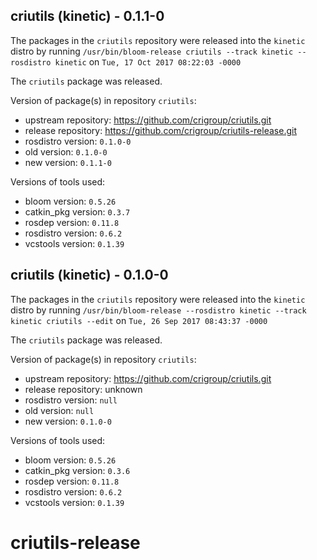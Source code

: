 ## criutils (kinetic) - 0.1.1-0

The packages in the `criutils` repository were released into the `kinetic` distro by running `/usr/bin/bloom-release criutils --track kinetic --rosdistro kinetic` on `Tue, 17 Oct 2017 08:22:03 -0000`

The `criutils` package was released.

Version of package(s) in repository `criutils`:

- upstream repository: https://github.com/crigroup/criutils.git
- release repository: https://github.com/crigroup/criutils-release.git
- rosdistro version: `0.1.0-0`
- old version: `0.1.0-0`
- new version: `0.1.1-0`

Versions of tools used:

- bloom version: `0.5.26`
- catkin_pkg version: `0.3.7`
- rosdep version: `0.11.8`
- rosdistro version: `0.6.2`
- vcstools version: `0.1.39`


## criutils (kinetic) - 0.1.0-0

The packages in the `criutils` repository were released into the `kinetic` distro by running `/usr/bin/bloom-release --rosdistro kinetic --track kinetic criutils --edit` on `Tue, 26 Sep 2017 08:43:37 -0000`

The `criutils` package was released.

Version of package(s) in repository `criutils`:

- upstream repository: https://github.com/crigroup/criutils.git
- release repository: unknown
- rosdistro version: `null`
- old version: `null`
- new version: `0.1.0-0`

Versions of tools used:

- bloom version: `0.5.26`
- catkin_pkg version: `0.3.6`
- rosdep version: `0.11.8`
- rosdistro version: `0.6.2`
- vcstools version: `0.1.39`


# criutils-release